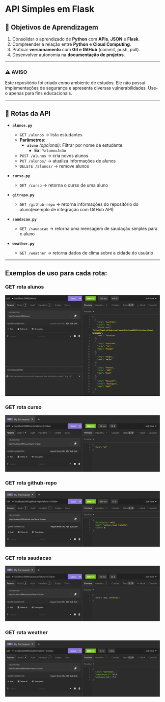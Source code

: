 # API Simples em Flask

## 🎯 Objetivos de Aprendizagem

1. Consolidar o aprendizado de **Python** com **APIs**, **JSON** e **Flask**.  
2. Compreender a relação entre **Python** e **Cloud Computing**.  
3. Praticar **versionamento** com **Git e GitHub** (commit, push, pull).  
4. Desenvolver autonomia na **documentação de projetos**.

---

### ⚠️ AVISO
Este repositório foi criado como ambiente de estudos. Ele não possui implementações de segurança e apresenta diversas vulnerabilidades. Use-o apenas para fins educacionais.

---

## 📌 Rotas da API

- **`alunos.py`**
  - `GET /alunos` → lista estudantes
  - **Parâmetros**:
    - **`aluno`** _(opcional)_: Filtrar por nome de estudante.
      - **Ex**: `?aluno=João`
  - `POST /alunos` → cria novos alunos  
  - `PUT /alunos/` → atualiza informações de alunos  
  - `DELETE /alunos/` → remove alunos

- **`curso.py`**
  - `GET /curso` → retorna o curso de uma aluno

- **`gitrepo.py`**
  - `GET /github-repo` → retorna informações do repositório do aluno(exemplo de integração com GitHub API)  

- **`saudacao.py`**
  - `GET /saudacao` → retorna uma mensagem de saudação simples para o aluno 

- **`weather.py`**
  - `GET /weather` → retorna dados de clima sobre a cidade do usuário

---

## Exemplos de uso para cada rota:
### GET rota alunos
![GET rota alunos](examples/image.png)
### GET rota curso
![GET rota curso](examples/image-1.png)
### GET rota github-repo
![GET rota github-repo](examples/image-2.png)
### GET rota saudacao
![GET rota saudacao](examples/image-3.png)
### GET rota weather
![GET rota weather](examples/image-4.png)